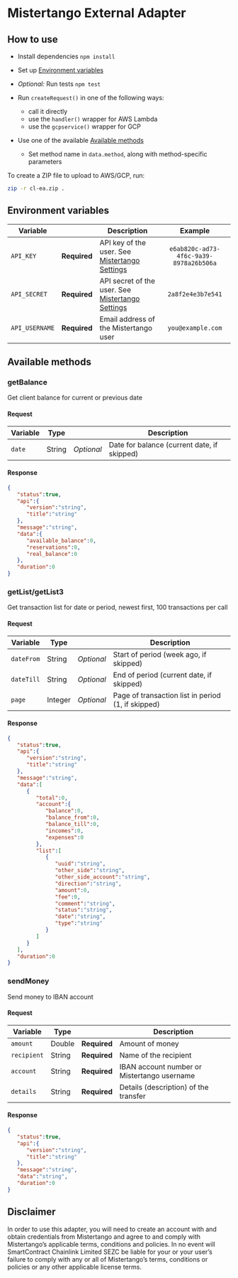 # Mistertango External Adapter

## How to use

* Install dependencies `npm install`

* Set up [Environment variables](#environment-variables)

* *Optional:* Run tests `npm test`

* Run `createRequest()` in one of the following ways:
    * call it directly
    * use the `handler()` wrapper for AWS Lambda
    * use the `gcpservice()` wrapper for GCP

* Use one of the available [Available methods](#available-methods)
    * Set method name in `data.method`, along with method-specific parameters

To create a ZIP file to upload to AWS/GCP, run:

```bash
zip -r cl-ea.zip .
```

## Environment variables

| Variable      |               | Description | Example |
|---------------|:-------------:|------------- |:---------:|
| `API_KEY`     | **Required**  | API key of the user. See [Mistertango Settings](https://bank.mistertango.com/profile/settings) | `e6ab820c-ad73-4f6c-9a39-8978a26b506a` |
| `API_SECRET`  | **Required**  | API secret of the user. See [Mistertango Settings](https://bank.mistertango.com/profile/settings) | `2a8f2e4e3b7e541` |
| `API_USERNAME`  | **Required**  | Email address of the Mistertango user | `you@example.com` |

## Available methods

### getBalance

Get client balance for current or previous date

#### Request

| Variable | Type |   | Description |
|----------|------|---|-------------|
| `date`   | String | *Optional* | Date for balance (current date, if skipped) |

#### Response

```json
{
   "status":true,
   "api":{
      "version":"string",
      "title":"string"
   },
   "message":"string",
   "data":{
      "available_balance":0,
      "reservations":0,
      "real_balance":0
   },
   "duration":0
}
```

### getList/getList3

Get transaction list for date or period, newest first, 100 transactions per call

#### Request

| Variable | Type |   | Description |
|----------|------|---|-------------|
| `dateFrom` | String | *Optional* | Start of period (week ago, if skipped) |
| `dateTill` | String | *Optional* | End of period (current date, if skipped) |
| `page` | Integer | *Optional* | Page of transaction list in period (1, if skipped) |

#### Response

```json
{
   "status":true,
   "api":{
      "version":"string",
      "title":"string"
   },
   "message":"string",
   "data":[
      {
         "total":0,
         "account":{
            "balance":0,
            "balance_from":0,
            "balance_till":0,
            "incomes":0,
            "expenses":0
         },
         "list":[
            {
               "uuid":"string",
               "other_side":"string",
               "other_side_account":"string",
               "direction":"string",
               "amount":0,
               "fee":0,
               "comment":"string",
               "status":"string",
               "date":"string",
               "type":"string"
            }
         ]
      }
   ],
   "duration":0
}
```

### sendMoney

Send money to IBAN account

#### Request

| Variable | Type |   | Description |
|----------|------|---|-------------|
| `amount` | Double | **Required** | Amount of money |
| `recipient` | String | **Required** | Name of the recipient |
| `account` | String | **Required** | IBAN account number or Mistertango username |
| `details` | String | **Required** | Details (description) of the transfer |

#### Response

```json
{
   "status":true,
   "api":{
      "version":"string",
      "title":"string"
   },
   "message":"string",
   "data":"string",
   "duration":0
}
```

## Disclaimer

In order to use this adapter, you will need to create an account with and obtain credentials from Mistertango and agree to and comply with Mistertango’s applicable terms, conditions and policies.  In no event will SmartContract Chainlink Limited SEZC be liable for your or your user’s failure to comply with any or all of Mistertango’s terms, conditions or policies or any other applicable license terms.